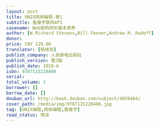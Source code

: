 ```yaml
---
layout: post
title: UNIX网络编程.卷1
subtitle: 套接字联网API
casename: Web架构师的基本素养
author: [W.Richard Stevens,Bill Fenner,Andrew M. Rudoff]
donor: 
price: CNY 129.00
translator: [杨继张]
publish_company: 人民邮电出版社
publish_version: 第3版
publish_date: 2010-6
isbn: 9787115228406
serial: 
total_volume: 1
borrower: []
borrow_date: []
douban_url: http://book.douban.com/subject/4859464/
cover_path: /media/img/9787115228406.jpg
tag: [UNIX编程,网络编程,套接字]
read_status: 想读
---
```


